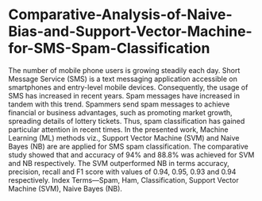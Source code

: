 # Comparative-Analysis-of-Naive-Bias-and-Support-Vector-Machine-for-SMS-Spam-Classification

The number of mobile phone users is growing
steadily each day. Short Message Service (SMS) is a text
messaging application accessible on smartphones and entry-level
mobile devices. Consequently, the usage of SMS has increased
in recent years. Spam messages have increased in tandem with
this trend. Spammers send spam messages to achieve financial
or business advantages, such as promoting market growth,
spreading details of lottery tickets. Thus, spam classification has
gained particular attention in recent times. In the presented work,
Machine Learning (ML) methods viz., Support Vector Machine
(SVM) and Naive Bayes (NB) are are applied for SMS spam
classification. The comparative study showed that and accuracy
of 94% and 88.8% was achieved for SVM and NB respectively.
The SVM outperformed NB in terms accuracy, precision, recall
and F1 score with values of 0.94, 0.95, 0.93 and 0.94 respectively.
Index Terms—Spam, Ham, Classification, Support Vector Machine (SVM), Naive Bayes (NB).
